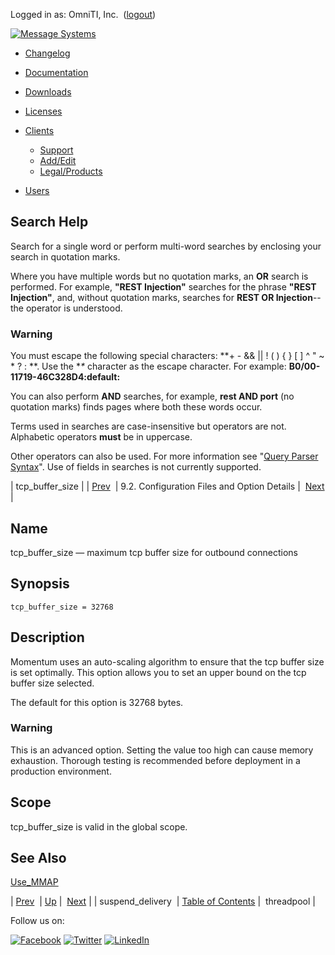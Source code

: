 Logged in as: OmniTI, Inc.  ([logout](https://support.messagesystems.com/logout.php))

[![Message Systems](https://support.messagesystems.com/images/ms-white205.png)](https://support.messagesystems.com/start.php) 

*   [Changelog](https://support.messagesystems.com/start.php?show=changelog)
*   [Documentation](https://support.messagesystems.com/docs/)
*   [Downloads](https://support.messagesystems.com/start.php)

*   [Licenses](https://support.messagesystems.com/license_summary.php)
*   <a href="">Clients</a>
    *   [Support](https://support.messagesystems.com/cs.php)
    *   [Add/Edit](https://support.messagesystems.com/edit_client.php)
    *   [Legal/Products](https://support.messagesystems.com/edit_products.php)
*   [Users](https://support.messagesystems.com/edit_customer.php)

## Search Help

Search for a single word or perform multi-word searches by enclosing your search in quotation marks.

Where you have multiple words but no quotation marks, an **OR** search is performed. For example, **"REST Injection"** searches for the phrase **"REST Injection"**, and, without quotation marks, searches for **REST OR Injection**--the operator is understood.

### Warning

You must escape the following special characters: **+ - && || ! ( ) { } [ ] ^ " ~ * ? : \**. Use the **\** character as the escape character. For example: **B0/00-11719-46C328D4\:default\:**

You can also perform **AND** searches, for example, **rest AND port** (no quotation marks) finds pages where both these words occur.

Terms used in searches are case-insensitive but operators are not. Alphabetic operators **must** be in uppercase.

Other operators can also be used. For more information see "[Query Parser Syntax](https://lucene.apache.org/core/old_versioned_docs/versions/3_0_0/queryparsersyntax.html)". Use of fields in searches is not currently supported.

| tcp_buffer_size |
| [Prev](conf.ref.suspend_delivery.php)  | 9.2. Configuration Files and Option Details |  [Next](conf.ref.threadpool.php) |

<a name="conf.ref.tcp_buffer_size"></a>
## Name

tcp_buffer_size — maximum tcp buffer size for outbound connections

## Synopsis

`tcp_buffer_size = 32768`

<a name="idp11957632"></a>
## Description

Momentum uses an auto-scaling algorithm to ensure that the tcp buffer size is set optimally. This option allows you to set an upper bound on the tcp buffer size selected.

The default for this option is 32768 bytes.

### Warning

This is an advanced option. Setting the value too high can cause memory exhaustion. Thorough testing is recommended before deployment in a production environment.

<a name="idp11960832"></a>
## Scope

tcp_buffer_size is valid in the global scope.

<a name="idp11962480"></a>
## See Also

[Use_MMAP](conf.ref.use_mmap.php "Use_MMAP")

| [Prev](conf.ref.suspend_delivery.php)  | [Up](conf.ref.files.php) |  [Next](conf.ref.threadpool.php) |
| suspend_delivery  | [Table of Contents](index.php) |  threadpool |

Follow us on:

[![Facebook](https://support.messagesystems.com/images/icon-facebook.png)](http://www.facebook.com/messagesystems) [![Twitter](https://support.messagesystems.com/images/icon-twitter.png)](http://twitter.com/#!/MessageSystems) [![LinkedIn](https://support.messagesystems.com/images/icon-linkedin.png)](http://www.linkedin.com/company/message-systems)